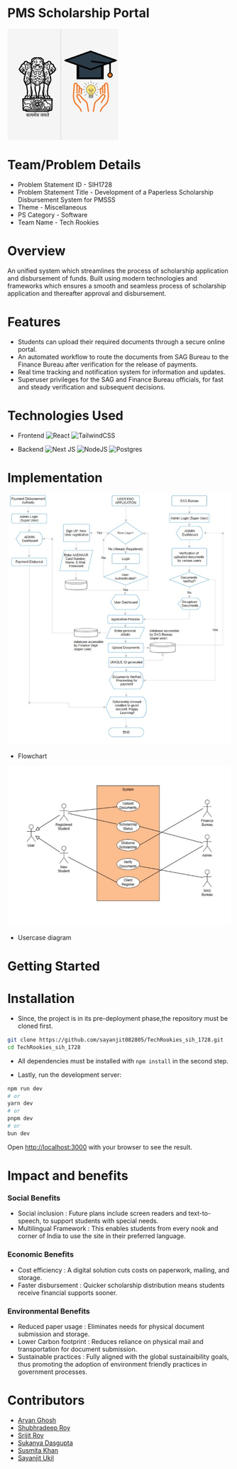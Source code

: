 # PMS Scholarship Portal

<img align="center" src="https://raw.githubusercontent.com/sayanjit082805/TechRookies_sih_1728/main/assets/logo.jpeg" height=250px>

# Team/Problem Details 
* Problem Statement ID - SIH1728
* Problem Statement Title - Development of a Paperless Scholarship Disbursement System for PMSSS
* Theme - Miscellaneous
* PS Category - Software
* Team Name - Tech Rookies

# Overview 
An unified system which streamlines the process of scholarship application and disbursement of funds. Built using modern technologies and frameworks which ensures a smooth and seamless process of scholarship application and thereafter approval and disbursement.

# Features
* Students can upload their required documents through a secure online portal.
* An automated workflow to route the documents from SAG Bureau to the Finance Bureau after verification for the release of payments.
* Real time tracking and notification system for information and updates.
* Superuser privileges for the SAG and Finance Bureau officials, for fast and steady verification and subsequent decisions.

# Technologies Used 
* Frontend 
![React](https://img.shields.io/badge/react-374151.svg?style=for-the-badge&logo=react&logoColor=%2361DAFB)
![TailwindCSS](https://img.shields.io/badge/Tailwind-CBD5E1.svg?style=for-the-badge&logo=tailwind-css&logoColor=38bdf8)

* Backend 
![Next JS](https://img.shields.io/badge/Next-black?style=for-the-badge&logo=next.js&logoColor=white)
![NodeJS](https://img.shields.io/badge/node.js-6DA55F?style=for-the-badge&logo=node.js&logoColor=white)
![Postgres](https://img.shields.io/badge/postgres-%23316192.svg?style=for-the-badge&logo=postgresql&logoColor=white)

# Implementation 

![](https://raw.githubusercontent.com/sayanjit082805/TechRookies_sih_1728/main/assets/flowchart.jpeg)

- Flowchart 

![](https://raw.githubusercontent.com/sayanjit082805/TechRookies_sih_1728/main/assets/usercase.jpeg)

- Usercase diagram


# Getting Started

# Installation

- Since, the project is in its pre-deployment phase,the repository must be cloned first.

```bash
git clone https://github.com/sayanjit082805/TechRookies_sih_1728.git
cd TechRookies_sih_1728
```

- All dependencies must be installed with ```npm install``` in the second step.

- Lastly, run the development server:

```bash
npm run dev
# or
yarn dev
# or
pnpm dev
# or
bun dev
```

Open [http://localhost:3000](http://localhost:3000) with your browser to see the result.

# Impact and benefits 

### Social Benefits

- Social inclusion :  Future plans include screen readers and text-to-speech, to support students with special needs.
- Multilingual Framework : This enables students from every nook and corner of India 
to use the site in their preferred language.

### Economic Benefits

- Cost efficiency : A digital solution cuts costs on paperwork, mailing, and storage.
- Faster disbursement : Quicker scholarship distribution means students receive financial supports sooner.

### Environmental Benefits 

- Reduced paper usage : Eliminates needs for physical document submission and storage.
- Lower Carbon footprint : Reduces reliance on physical mail and transportation for document submission. 
- Sustainable practices : Fully aligned with the global sustainaibility goals, thus promoting the adoption of environment friendly practices in government processes.


# Contributors 
* [Aryan Ghosh](https://github.com/Aryan-Ghosh-Code)
* [Shubhradeep Roy](https://github.com/Shubhradee)
* [Srijit Roy](https://github.com/Srijit27)
* [Sukanya Dasgupta](https://github.com/sukanya-dg)
* [Susmita Khan](https://github.com/Susmita-Codes)
* [Sayanjit Ukil](https://github.com/sayanjit082805)
